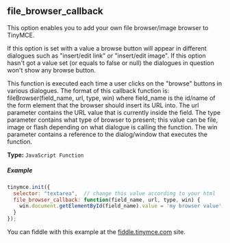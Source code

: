 ## file_browser_callback

This option enables you to add your own file browser/image browser to TinyMCE.

If this option is set with a value a browse button will appear in different dialogues such as "insert/edit link" or "insert/edit image". If this option hasn't got a value set (or equals to false or null) the dialogues in question won't show any browse button.

This function is executed each time a user clicks on the "browse" buttons in various dialogues. The format of this callback function is: fileBrowser(field_name, url, type, win) where field_name is the id/name of the form element that the browser should insert its URL into. The url parameter contains the URL value that is currently inside the field. The type parameter contains what type of browser to present; this value can be file, image or flash depending on what dialogue is calling the function. The win parameter contains a reference to the dialog/window that executes the function.

**Type:** `JavaScript Function`

##### Example

```js
tinymce.init({
  selector: "textarea",  // change this value according to your html
  file_browser_callback: function(field_name, url, type, win) {
    win.document.getElementById(field_name).value = 'my browser value';
  }
});
```

You can fiddle with this example at the [fiddle.tinymce.com](fiddle.tinymce.com) site.
